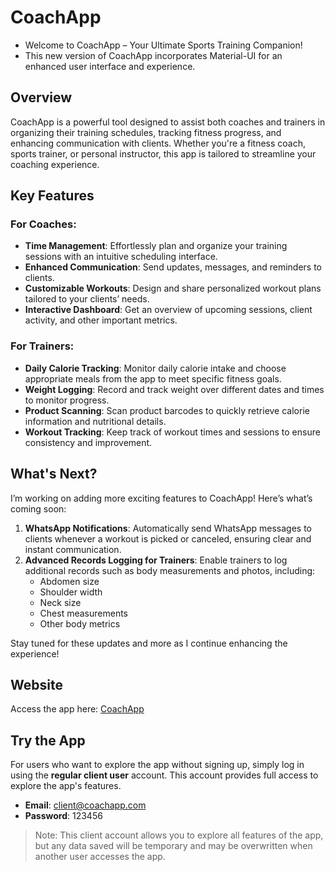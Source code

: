 # CoachApp  

- Welcome to CoachApp – Your Ultimate Sports Training Companion!  
- This new version of CoachApp incorporates Material-UI for an enhanced user interface and experience.  

## Overview  
CoachApp is a powerful tool designed to assist both coaches and trainers in organizing their training schedules, tracking fitness progress, and enhancing communication with clients. Whether you're a fitness coach, sports trainer, or personal instructor, this app is tailored to streamline your coaching experience.  

## Key Features  

### For Coaches:  
- **Time Management**: Effortlessly plan and organize your training sessions with an intuitive scheduling interface.  
- **Enhanced Communication**: Send updates, messages, and reminders to clients.  
- **Customizable Workouts**: Design and share personalized workout plans tailored to your clients’ needs.  
- **Interactive Dashboard**: Get an overview of upcoming sessions, client activity, and other important metrics.  

### For Trainers:  
- **Daily Calorie Tracking**: Monitor daily calorie intake and choose appropriate meals from the app to meet specific fitness goals.  
- **Weight Logging**: Record and track weight over different dates and times to monitor progress.  
- **Product Scanning**: Scan product barcodes to quickly retrieve calorie information and nutritional details.  
- **Workout Tracking**: Keep track of workout times and sessions to ensure consistency and improvement.  

## What's Next?  
I’m working on adding more exciting features to CoachApp! Here’s what’s coming soon:  
1. **WhatsApp Notifications**: Automatically send WhatsApp messages to clients whenever a workout is picked or canceled, ensuring clear and instant communication.  
2. **Advanced Records Logging for Trainers**: Enable trainers to log additional records such as body measurements and photos, including:  
   - Abdomen size  
   - Shoulder width  
   - Neck size  
   - Chest measurements  
   - Other body metrics  

Stay tuned for these updates and more as I continue enhancing the experience!  

## Website  
Access the app here: [CoachApp](https://msa-68-coachapp.netlify.app/)  

## Try the App  
For users who want to explore the app without signing up, simply log in using the **regular client user** account. This account provides full access to explore the app's features.

- **Email**: client@coachapp.com  
- **Password**: 123456  

> Note: This client account allows you to explore all features of the app, but any data saved will be temporary and may be overwritten when another user accesses the app.
